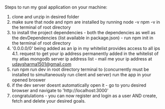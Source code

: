 Steps to run my goal application on your machine:

1. clone and unzip in desired folder
2. make sure that node and npm are installed by running
      node -v
      npm -v
   in the terminal of root directory
3. to install the project dependencies - both the dependencies as well as the devDependencies (list available in package.json) - run
     npm init
   in the terminal of root directory
4. '0.0.0.0/0' being added as an ip in my whitelist provides access to all ips 
4.1. request to get your ip address permanently added in the whitelist of my atlas mongodb server ip address list - mail me your ip address at udaysharma1501@gmail.com
5. run
      npm run dev
   in root directory terminal to (concurrently must be installed to simultaneously run client and server) run the app in your opened broswer
6. if the dev server doesnt automatically open it - go to yoru desired browser and navigate to 'http://localhost:3000'
7. congratulations - you can now register and login as a user AND create, fetch and delete your desired goals. 
